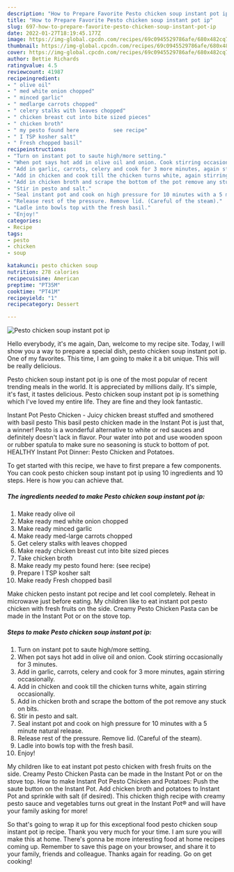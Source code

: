 ```yaml
---
description: "How to Prepare Favorite Pesto chicken soup instant pot ip"
title: "How to Prepare Favorite Pesto chicken soup instant pot ip"
slug: 697-how-to-prepare-favorite-pesto-chicken-soup-instant-pot-ip
date: 2022-01-27T18:19:45.177Z
image: https://img-global.cpcdn.com/recipes/69c0945529786afe/680x482cq70/pesto-chicken-soup-instant-pot-ip-recipe-main-photo.jpg
thumbnail: https://img-global.cpcdn.com/recipes/69c0945529786afe/680x482cq70/pesto-chicken-soup-instant-pot-ip-recipe-main-photo.jpg
cover: https://img-global.cpcdn.com/recipes/69c0945529786afe/680x482cq70/pesto-chicken-soup-instant-pot-ip-recipe-main-photo.jpg
author: Bettie Richards
ratingvalue: 4.5
reviewcount: 41987
recipeingredient:
- " olive oil"
- " med white onion chopped"
- " minced garlic"
- " medlarge carrots chopped"
- " celery stalks with leaves chopped"
- " chicken breast cut into bite sized pieces"
- " chicken broth"
- " my pesto found here           see recipe"
- " I TSP kosher salt"
- " Fresh chopped basil"
recipeinstructions:
- "Turn on instant pot to saute high/more setting."
- "When pot says hot add in olive oil and onion. Cook stirring occasionally for 3 minutes."
- "Add in garlic, carrots, celery and cook for 3 more minutes, again stirring occasionally."
- "Add in chicken and cook till the chicken turns white, again stirring occasionally."
- "Add in chicken broth and scrape the bottom of the pot remove any stuck on bits."
- "Stir in pesto and salt."
- "Seal instant pot and cook on high pressure for 10 minutes with a 5 minute natural release."
- "Release rest of the pressure. Remove lid. (Careful of the steam)."
- "Ladle into bowls top with the fresh basil."
- "Enjoy!"
categories:
- Recipe
tags:
- pesto
- chicken
- soup

katakunci: pesto chicken soup 
nutrition: 278 calories
recipecuisine: American
preptime: "PT35M"
cooktime: "PT41M"
recipeyield: "1"
recipecategory: Dessert

---
```



![Pesto chicken soup instant pot ip](https://img-global.cpcdn.com/recipes/69c0945529786afe/680x482cq70/pesto-chicken-soup-instant-pot-ip-recipe-main-photo.jpg)

Hello everybody, it's me again, Dan, welcome to my recipe site. Today, I will show you a way to prepare a special dish, pesto chicken soup instant pot ip. One of my favorites. This time, I am going to make it a bit unique. This will be really delicious.

Pesto chicken soup instant pot ip is one of the most popular of recent trending meals in the world. It is appreciated by millions daily. It's simple, it's fast, it tastes delicious. Pesto chicken soup instant pot ip is something which I've loved my entire life. They are fine and they look fantastic.

Instant Pot Pesto Chicken - Juicy chicken breast stuffed and smothered with basil pesto This basil pesto chicken made in the Instant Pot is just that, a winner! Pesto is a wonderful alternative to white or red sauces and definitely doesn&#39;t lack in flavor. Pour water into pot and use wooden spoon or rubber spatula to make sure no seasoning is stuck to bottom of pot. HEALTHY Instant Pot Dinner: Pesto Chicken and Potatoes.


To get started with this recipe, we have to first prepare a few components. You can cook pesto chicken soup instant pot ip using 10 ingredients and 10 steps. Here is how you can achieve that.

<!--inarticleads1-->

##### The ingredients needed to make Pesto chicken soup instant pot ip:

1. Make ready  olive oil
1. Make ready  med white onion chopped
1. Make ready  minced garlic
1. Make ready  med-large carrots chopped
1. Get  celery stalks with leaves chopped
1. Make ready  chicken breast cut into bite sized pieces
1. Take  chicken broth
1. Make ready  my pesto found here:           (see recipe)
1. Prepare  I TSP kosher salt
1. Make ready  Fresh chopped basil


Make chicken pesto instant pot recipe and let cool completely. Reheat in microwave just before eating. My children like to eat instant pot pesto chicken with fresh fruits on the side. Creamy Pesto Chicken Pasta can be made in the Instant Pot or on the stove top. 

<!--inarticleads2-->

##### Steps to make Pesto chicken soup instant pot ip:

1. Turn on instant pot to saute high/more setting.
1. When pot says hot add in olive oil and onion. Cook stirring occasionally for 3 minutes.
1. Add in garlic, carrots, celery and cook for 3 more minutes, again stirring occasionally.
1. Add in chicken and cook till the chicken turns white, again stirring occasionally.
1. Add in chicken broth and scrape the bottom of the pot remove any stuck on bits.
1. Stir in pesto and salt.
1. Seal instant pot and cook on high pressure for 10 minutes with a 5 minute natural release.
1. Release rest of the pressure. Remove lid. (Careful of the steam).
1. Ladle into bowls top with the fresh basil.
1. Enjoy!


My children like to eat instant pot pesto chicken with fresh fruits on the side. Creamy Pesto Chicken Pasta can be made in the Instant Pot or on the stove top. How to make Instant Pot Pesto Chicken and Potatoes: Push the saute button on the Instant Pot. Add chicken broth and potatoes to Instant Pot and sprinkle with salt (if desired). This chicken thigh recipe with creamy pesto sauce and vegetables turns out great in the Instant Pot® and will have your family asking for more! 

So that's going to wrap it up for this exceptional food pesto chicken soup instant pot ip recipe. Thank you very much for your time. I am sure you will make this at home. There's gonna be more interesting food at home recipes coming up. Remember to save this page on your browser, and share it to your family, friends and colleague. Thanks again for reading. Go on get cooking!
